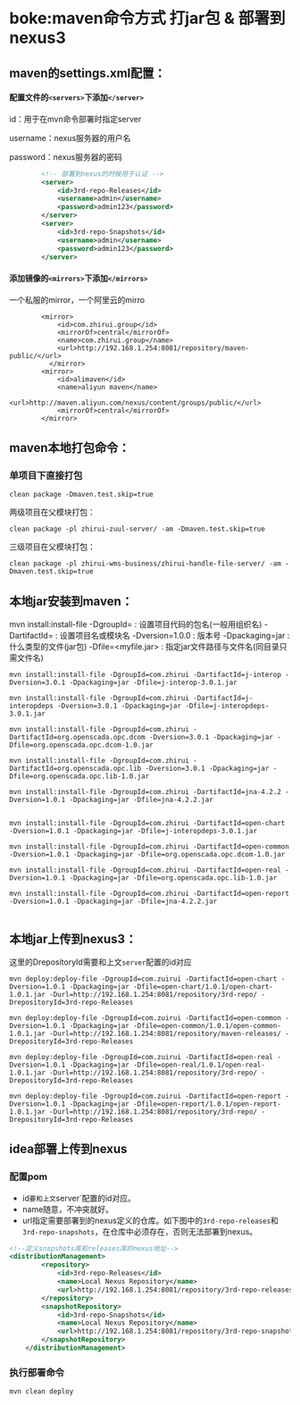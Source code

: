 

# boke:maven命令方式  打jar包 & 部署到nexus3

## maven的settings.xml配置：

#### 配置文件的`<servers>`下添加`</server>`

id：用于在mvn命令部署时指定server

username：nexus服务器的用户名

password：nexus服务器的密码

```xml
		<!-- 部署到nexus的时候用于认证 -->
		<server>
			<id>3rd-repo-Releases</id>
			<username>admin</username>
			<password>admin123</password>
		</server>
		<server>
			<id>3rd-repo-Snapshots</id>
			<username>admin</username>
			<password>admin123</password>
		</server>
```

#### 添加镜像的`<mirrors>`下添加`</mirrors>`

一个私服的mirror，一个阿里云的mirro

```shell
		<mirror>
			<id>com.zhirui.group</id>
			<mirrorOf>central</mirrorOf>
			<name>com.zhirui.group</name>
			<url>http://192.168.1.254:8081/repository/maven-public/</url>
		  </mirror>
		<mirror>
			<id>alimaven</id>
			<name>aliyun maven</name>
			<url>http://maven.aliyun.com/nexus/content/groups/public/</url>
			<mirrorOf>central</mirrorOf>
		</mirror>
```

## maven本地打包命令：

### 单项目下直接打包

```shell
clean package -Dmaven.test.skip=true
```

两级项目在父模块打包：

```shell
clean package -pl zhirui-zuul-server/ -am -Dmaven.test.skip=true
```

三级项目在父模块打包：

```shell
clean package -pl zhirui-wms-business/zhirui-handle-file-server/ -am -Dmaven.test.skip=true
```



## 本地jar安装到maven：

mvn install:install-file
-DgroupId=<groupId>       : 设置项目代码的包名(一般用组织名)
-DartifactId=<artifactId> : 设置项目名或模块名
-Dversion=1.0.0           : 版本号
-Dpackaging=jar           : 什么类型的文件(jar包)
-Dfile=<myfile.jar>       : 指定jar文件路径与文件名(同目录只需文件名)

```shell
mvn install:install-file -DgroupId=com.zhirui -DartifactId=j-interop -Dversion=3.0.1 -Dpackaging=jar -Dfile=j-interop-3.0.1.jar
    
mvn install:install-file -DgroupId=com.zhirui -DartifactId=j-interopdeps -Dversion=3.0.1 -Dpackaging=jar -Dfile=j-interopdeps-3.0.1.jar
    
mvn install:install-file -DgroupId=com.zhirui -DartifactId=org.openscada.opc.dcom -Dversion=3.0.1 -Dpackaging=jar -Dfile=org.openscada.opc.dcom-1.0.jar
    
mvn install:install-file -DgroupId=com.zhirui -DartifactId=org.openscada.opc.lib -Dversion=3.0.1 -Dpackaging=jar -Dfile=org.openscada.opc.lib-1.0.jar

mvn install:install-file -DgroupId=com.zhirui -DartifactId=jna-4.2.2 -Dversion=1.0.1 -Dpackaging=jar -Dfile=jna-4.2.2.jar


mvn install:install-file -DgroupId=com.zhirui -DartifactId=open-chart -Dversion=1.0.1 -Dpackaging=jar -Dfile=j-interopdeps-3.0.1.jar
    
mvn install:install-file -DgroupId=com.zhirui -DartifactId=open-common -Dversion=1.0.1 -Dpackaging=jar -Dfile=org.openscada.opc.dcom-1.0.jar
    
mvn install:install-file -DgroupId=com.zhirui -DartifactId=open-real -Dversion=1.0.1 -Dpackaging=jar -Dfile=org.openscada.opc.lib-1.0.jar

mvn install:install-file -DgroupId=com.zhirui -DartifactId=open-report -Dversion=1.0.1 -Dpackaging=jar -Dfile=jna-4.2.2.jar


```



## 本地jar上传到nexus3：

这里的DrepositoryId需要和上文`server`配置的id对应

```shell
mvn deploy:deploy-file -DgroupId=com.zuirui -DartifactId=open-chart -Dversion=1.0.1 -Dpackaging=jar -Dfile=open-chart/1.0.1/open-chart-1.0.1.jar -Durl=http://192.168.1.254:8081/repository/3rd-repo/ -DrepositoryId=3rd-repo-Releases

mvn deploy:deploy-file -DgroupId=com.zuirui -DartifactId=open-common -Dversion=1.0.1 -Dpackaging=jar -Dfile=open-common/1.0.1/open-common-1.0.1.jar -Durl=http://192.168.1.254:8081/repository/maven-releases/ -DrepositoryId=3rd-repo-Releases

mvn deploy:deploy-file -DgroupId=com.zuirui -DartifactId=open-real -Dversion=1.0.1 -Dpackaging=jar -Dfile=open-real/1.0.1/open-real-1.0.1.jar -Durl=http://192.168.1.254:8081/repository/3rd-repo/ -DrepositoryId=3rd-repo-Releases

mvn deploy:deploy-file -DgroupId=com.zuirui -DartifactId=open-report -Dversion=1.0.1 -Dpackaging=jar -Dfile=open-report/1.0.1/open-report-1.0.1.jar -Durl=http://192.168.1.254:8081/repository/3rd-repo/ -DrepositoryId=3rd-repo-Releases
```



## idea部署上传到nexus

### 配置pom

* id`要和上文`server`配置的id对应。
* name随意，不冲突就好。
* url指定需要部署到的nexus定义的仓库。如下图中的`3rd-repo-releases`和`3rd-repo-snapshots`，在仓库中必须存在，否则无法部署到nexus。

```xml
<!--定义snapshots库和releases库的nexus地址-->  
<distributionManagement>
        <repository>
            <id>3rd-repo-Releases</id>
            <name>Local Nexus Repository</name>
            <url>http://192.168.1.254:8081/repository/3rd-repo-releases/</url>
        </repository>
        <snapshotRepository>
            <id>3rd-repo-Snapshots</id>
            <name>Local Nexus Repository</name>
            <url>http://192.168.1.254:8081/repository/3rd-repo-snapshots/</url>
        </snapshotRepository>
    </distributionManagement>
```

### 执行部署命令

```shell
mvn clean deploy
```

